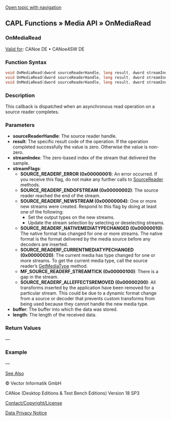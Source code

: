[Open topic with navigation](../../../../../CANoeDEFamily.htm#Topics/CAPLFunctions/Media/EventProcedures/CAPLfunctionOnMediaRead.md)

## CAPL Functions » Media API » OnMediaRead

### OnMediaRead

[Valid for](../../../Shared/FeatureAvailability.md): CANoe DE • CANoe4SW DE

### Function Syntax

```c
void OnMediaRead(dword sourceReaderHandle, long result, dword streamIndex, dword streamFlags, int64 timestamp, byte buffer[], dword length);
void OnMediaRead(dword sourceReaderHandle, long result, dword streamIndex, dword streamFlags, int64 timestamp, int buffer[], dword length);
void OnMediaRead(dword sourceReaderHandle, long result, dword streamIndex, dword streamFlags, int64 timestamp, long buffer[], dword length);
```

### Description

This callback is dispatched when an asynchronous read operation on a source reader completes.

### Parameters

- **sourceReaderHandle**: The source reader handle.
- **result**: The specific result code of the operation. If the operation completed successfully the value is zero. Otherwise the value is non-zero.
- **streamIndex**: The zero-based index of the stream that delivered the sample.
- **streamFlags**:
  - **SOURCE_READERF_ERROR (0x00000001)**: An error occurred. If you receive this flag, do not make any further calls to [SourceReader](../CAPLfunctionsMediaSouceReader.md) methods.
  - **SOURCE_READERF_ENDOFSTREAM (0x00000002)**: The source reader reached the end of the stream.
  - **SOURCE_READERF_NEWSTREAM (0x00000004)**: One or more new streams were created. Respond to this flag by doing at least one of the following:
    - Set the output types on the new streams.
    - Update the stream selection by selecting or deselecting streams.
  - **SOURCE_READERF_NATIVEMEDIATYPECHANGED (0x00000010)**: The native format has changed for one or more streams. The native format is the format delivered by the media source before any decoders are inserted.
  - **SOURCE_READERF_CURRENTMEDIATYPECHANGED (0x00000020)**: The current media has type changed for one or more streams. To get the current media type, call the source reader’s [GetMediaType](../Functions/CAPLfunctionMediaGetMediaType.md) method.
  - **MF_SOURCE_READERF_STREAMTICK (0x00000100)**: There is a gap in the stream.
  - **SOURCE_READERF_ALLEFFECTSREMOVED (0x00000200)**: All transforms inserted by the application have been removed for a particular stream. This could be due to a dynamic format change from a source or decoder that prevents custom transforms from being used because they cannot handle the new media type.
- **buffer**: The buffer into which the data was stored.
- **length**: The length of the received data.

### Return Values

—

### Example

—

[See Also](javascript:void(0);)

© Vector Informatik GmbH

CANoe (Desktop Editions & Test Bench Editions) Version 18 SP3

[Contact/Copyright/License](../../../Shared/ContactCopyrightLicense.md)

[Data Privacy Notice](https://www.vector.com/int/en/company/get-info/privacy-policy/)
